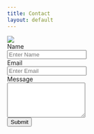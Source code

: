 ```yaml
---
title: Contact
layout: default
---
```


<div class="row">
  <div class="col-md-12">
    <img class="img-title" src=" https://image.ibb.co/kXSfSR/pic_025.jpg">
  </div>
</div>

<div class="row">
    <div class="col-md-12">
    <form action="//formspree.io/pili.a.quiroz@gmail.com" method="POST">
    <div class="form-group">
        <label for="InputName">Name</label>
        <div class="input-group">
          <input type="text" class="form-control" name="InputName" id="InputName" placeholder="Enter Name" required>
          <span class="input-group-addon">
            <i class="glyphicon glyphicon-ok form-control-feedback"></i></span></div></div>
    <div class="form-group">
        <label for="InputEmail">Email</label>
        <div class="input-group">
          <input type="email" class="form-control" id="InputEmail" name="InputEmail" placeholder="Enter Email" required  >
          <span class="input-group-addon">
            <i class="glyphicon glyphicon-ok form-control-feedback"></i></span></div></div>
      <div class="form-group">
        <label for="InputMessage">Message</label>
        <div class="input-group">
          <textarea name="InputMessage" id="InputMessage" class="form-control" rows="5" required></textarea>
          <span class="input-group-addon">
            <i class="glyphicon glyphicon-ok form-control-feedback"></i></span></div></div>
      <input type="submit" name="submit" id="submit" value="Submit" class="btn btn-info pull-right">
    </div>
  </form>
</div>
</div>
</div>
